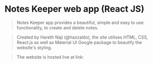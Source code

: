 # Notes Keeper web app (React JS)

> Notes Keeper app provides a beautiful, simple and easy to use functionality, to create and delete notes.

> Created by Hareth Naji (@hazzaldo), the site utilises HTML, CSS, React.js as well as Material UI Google package to beautify the website's styling.

> The website is hosted live at link: 